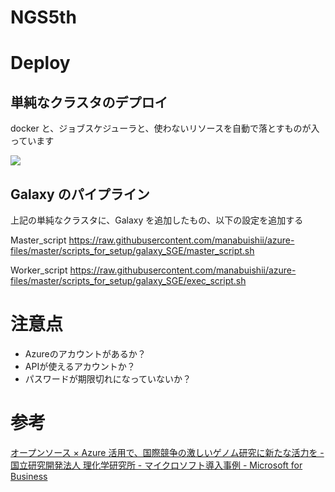 # NGS5th

# Deploy

## 単純なクラスタのデプロイ

docker と、ジョブスケジューラと、使わないリソースを自動で落とすものが入っています

<a href="https://portal.azure.com/#create/Microsoft.Template/uri/https%3A%2F%2Fraw.githubusercontent.com%2Fmanabuishii%2Fazure-files%2Fmaster%2FNFS_SGE%2Fazuredeploy.json" target="_blank">
    <img src="http://azuredeploy.net/deploybutton.png"/>
</a>

## Galaxy のパイプライン

上記の単純なクラスタに、Galaxy を追加したもの、以下の設定を追加する

Master_script
https://raw.githubusercontent.com/manabuishii/azure-files/master/scripts_for_setup/galaxy_SGE/master_script.sh

Worker_script
https://raw.githubusercontent.com/manabuishii/azure-files/master/scripts_for_setup/galaxy_SGE/exec_script.sh

# 注意点

* Azureのアカウントがあるか？
* APIが使えるアカウントか？
* パスワードが期限切れになっていないか？



# 参考

[オープンソース × Azure 活用で、国際競争の激しいゲノム研究に新たな活力を - 国立研究開発法人 理化学研究所 - マイクロソフト導入事例 - Microsoft for Business](https://github.com/manabuishii/NGS5th)
